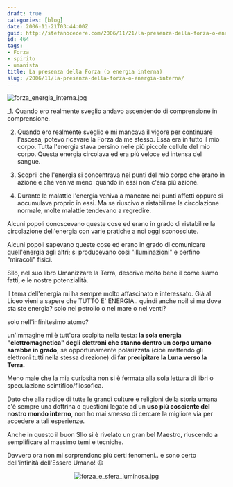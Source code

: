 ```yaml
---
draft: true
categories: [blog]
date: 2006-11-21T03:44:00Z
guid: http://stefanocecere.com/2006/11/21/la-presenza-della-forza-o-energia-interna/
id: 464
tags:
- Forza
- spirito
- umanista
title: La presenza della Forza (o energia interna)
slug: /2006/11/la-presenza-della-forza-o-energia-interna/
---
```


<img alt="forza_energia_interna.jpg" id="image462" src="http://stefanocecere.com/wp-content/uploads/sites/3/2006/11/forza_energia_interna.jpg" />

_1. Quando ero realmente sveglio andavo ascendendo di comprensione in comprensione.</p> 

2. Quando ero realmente sveglio e mi mancava il vigore per continuare l'ascesa, potevo ricavare la Forza da me stesso. Essa era in tutto il mio corpo. Tutta l'energia stava persino nelle più piccole cellule del mio corpo. Questa energia circolava ed era più veloce ed intensa del sangue.

3. Scoprii che l'energia si concentrava nei punti del mio corpo che erano in azione e che veniva meno  quando in essi non c'era più azione.

4. Durante le malattie l'energia veniva a mancare nei punti affetti oppure si accumulava proprio in essi. Ma se riuscivo a ristabilirne la circolazione normale, molte malattie tendevano a regredire.

Alcuni popoli conoscevano queste cose ed erano in grado di ristabilire la circolazione dell'energia con varie pratiche a noi oggi sconosciute.

Alcuni popoli sapevano queste cose ed erano in grado di comunicare quell'energia agli altri; si producevano così "illuminazioni" e perfino "miracoli" fisici.</em>

Silo, nel suo libro Umanizzare la Terra, descrive molto bene il come siamo fatti, e le nostre potenzialità.
  
Il tema dell'energia mi ha sempre molto affascinato e interessato. Già al Liceo vieni a sapere che TUTTO E' ENERGIA.. quindi anche noi! si ma dove sta ste energia? solo nel petrolio o nel mare o nei venti?

solo nell'infinitesimo atomo?

un'immagine mi è tutt'ora scolpita nella testa: **la sola energia "elettromagnetica" degli elettroni che stanno dentro un corpo umano sarebbe in grado**, se opportunamente polarizzata (cioè mettendo gli elettroni tutti nella stessa direzione) di **far precipitare la Luna verso la Terra.**

Meno male che la mia curiosità non si è fermata alla sola lettura di libri o speculazione scintifico/filosofica.

Dato che alla radice di tutte le grandi culture e religioni della storia umana c'è sempre una dottrina o questioni legate ad un **uso più cosciente del nostro mondo interno**, non ho mai smesso di cercare la migliore via per accedere a tali esperienze.

Anche in questo il buon SIlo si è rivelato un gran bel Maestro, riuscendo a semplificare al massimo temi e tecniche.

Davvero ora non mi sorprendono più certi fenomeni.. e sono certo dell'infinità dell'Essere Umano! 😉

<div style="text-align: center">
  <img alt="forza_e_sfera_luminosa.jpg" id="image463" src="http://stefanocecere.com/wp-content/uploads/sites/3/2006/11/forza_e_sfera_luminosa.jpg" />
</div>